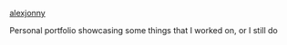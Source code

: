 [alexjonny](https://alexjonny.com)


Personal portfolio showcasing some things that I worked on, or I still do
